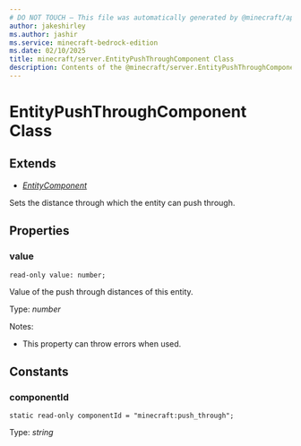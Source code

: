 ```yaml
---
# DO NOT TOUCH — This file was automatically generated by @minecraft/api-docs-generator, to report problems file an issue at https://github.com/Mojang/minecraft-scripting-libraries
author: jakeshirley
ms.author: jashir
ms.service: minecraft-bedrock-edition
ms.date: 02/10/2025
title: minecraft/server.EntityPushThroughComponent Class
description: Contents of the @minecraft/server.EntityPushThroughComponent class.
---
```

# EntityPushThroughComponent Class

## Extends
- [*EntityComponent*](EntityComponent.md)

Sets the distance through which the entity can push through.

## Properties

### **value**
`read-only value: number;`

Value of the push through distances of this entity.

Type: *number*

Notes:
  - This property can throw errors when used.

## Constants

### **componentId**
`static read-only componentId = "minecraft:push_through";`

Type: *string*
